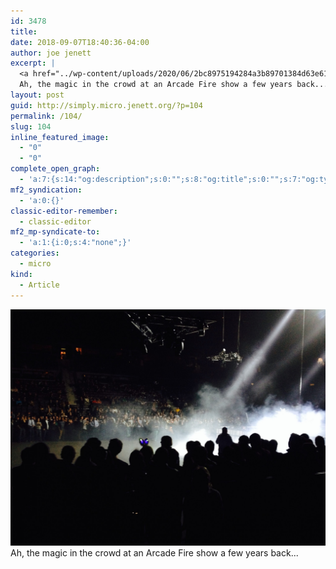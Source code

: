 ```yaml
---
id: 3478
title: 
date: 2018-09-07T18:40:36-04:00
author: joe jenett
excerpt: |
  <a href="../wp-content/uploads/2020/06/2bc8975194284a3b89701384d63e6199.jpg"><img src="../wp-content/uploads/2020/06/2bc8975194284a3b89701384d63e6199.jpg" width="600" height="450" style="height: auto;" class="sunlit_image"></a>
  Ah, the magic in the crowd at an Arcade Fire show a few years back...
layout: post
guid: http://simply.micro.jenett.org/?p=104
permalink: /104/
slug: 104
inline_featured_image:
  - "0"
  - "0"
complete_open_graph:
  - 'a:7:{s:14:"og:description";s:0:"";s:8:"og:title";s:0:"";s:7:"og:type";s:0:"";s:12:"twitter:card";s:7:"summary";s:15:"twitter:creator";s:0:"";s:19:"twitter:description";s:0:"";s:8:"og:image";s:0:"";}'
mf2_syndication:
  - 'a:0:{}'
classic-editor-remember:
  - classic-editor
mf2_mp-syndicate-to:
  - 'a:1:{i:0;s:4:"none";}'
categories:
  - micro
kind:
  - Article
---
```

[<img loading="lazy" src="../wp-content/uploads/2020/06/2bc8975194284a3b89701384d63e6199-scaled-1.jpg">](../wp-content/uploads/2020/06/2bc8975194284a3b89701384d63e6199-scaled-1.jpg)  
Ah, the magic in the crowd at an Arcade Fire show a few years back...